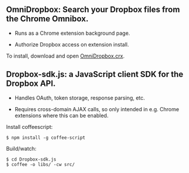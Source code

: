 ## OmniDropbox: Search your Dropbox files from the Chrome Omnibox.

- Runs as a Chrome extension background page.

- Authorize Dropbox access on extension install.

To install, download and open [OmniDropbox.crx](https://github.com/holdenmatt/OmniDropbox/raw/master/OmniDropbox.crx).

## Dropbox-sdk.js: a JavaScript client SDK for the Dropbox API.

- Handles OAuth, token storage, response parsing, etc.

- Requires cross-domain AJAX calls, so only intended in e.g. Chrome extensions
where this can be enabled.

Install coffeescript:
```
$ npm install -g coffee-script
```

Build/watch:
```
$ cd Dropbox-sdk.js
$ coffee -o libs/ -cw src/
```
